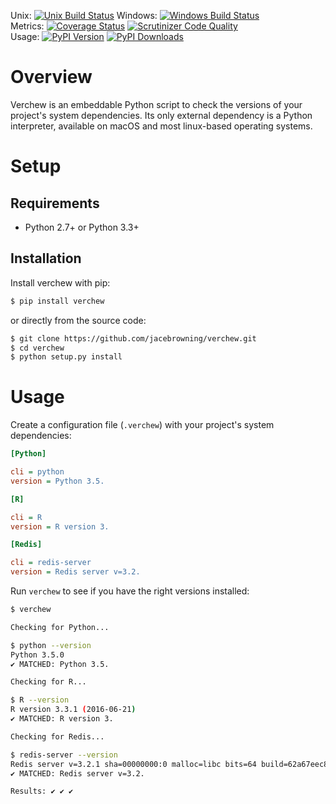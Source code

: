 Unix: [![Unix Build Status](https://img.shields.io/travis/jacebrowning/verchew/develop.svg)](https://travis-ci.org/jacebrowning/verchew) Windows: [![Windows Build Status](https://img.shields.io/appveyor/ci/jacebrowning/verchew/develop.svg)](https://ci.appveyor.com/project/jacebrowning/verchew)<br>Metrics: [![Coverage Status](https://img.shields.io/coveralls/jacebrowning/verchew/develop.svg)](https://coveralls.io/r/jacebrowning/verchew) [![Scrutinizer Code Quality](https://img.shields.io/scrutinizer/g/jacebrowning/verchew.svg)](https://scrutinizer-ci.com/g/jacebrowning/verchew/?branch=develop)<br>Usage: [![PyPI Version](https://img.shields.io/pypi/v/verchew.svg)](https://pypi.python.org/pypi/verchew) [![PyPI Downloads](https://img.shields.io/pypi/dm/verchew.svg)](https://pypi.python.org/pypi/verchew)

# Overview

Verchew is an embeddable Python script to check the versions of your project's system dependencies. Its only external dependency is a Python interpreter, available on macOS and most linux-based operating systems.

# Setup

## Requirements

* Python 2.7+ or Python 3.3+

## Installation

Install verchew with pip:

```sh
$ pip install verchew
```

or directly from the source code:

```sh
$ git clone https://github.com/jacebrowning/verchew.git
$ cd verchew
$ python setup.py install
```

# Usage

Create a configuration file (`.verchew`) with your project's system dependencies:

```ini
[Python]

cli = python
version = Python 3.5.

[R]

cli = R
version = R version 3.

[Redis]

cli = redis-server
version = Redis server v=3.2.
```

Run `verchew` to see if you have the right versions installed:

```sh
$ verchew

Checking for Python...

$ python --version
Python 3.5.0
✔ MATCHED: Python 3.5.

Checking for R...

$ R --version
R version 3.3.1 (2016-06-21)
✔ MATCHED: R version 3.

Checking for Redis...

$ redis-server --version
Redis server v=3.2.1 sha=00000000:0 malloc=libc bits=64 build=62a67eec83b28403
✔ MATCHED: Redis server v=3.2.

Results: ✔ ✔ ✔
```
